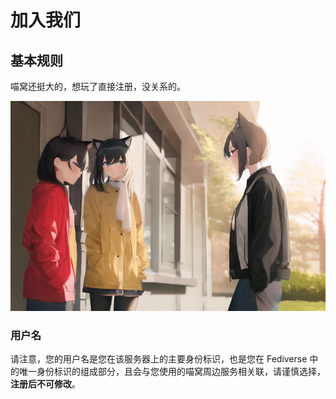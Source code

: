 # 加入我们

## 基本规则

喵窝还挺大的，想玩了直接注册，没关系的。

![没关系的](./assets/just-register.jpg)

### 用户名

请注意，您的用户名是您在该服务器上的主要身份标识，也是您在 Fediverse 中的唯一身份标识的组成部分，且会与您使用的喵窝周边服务相关联，请谨慎选择，**注册后不可修改**。
